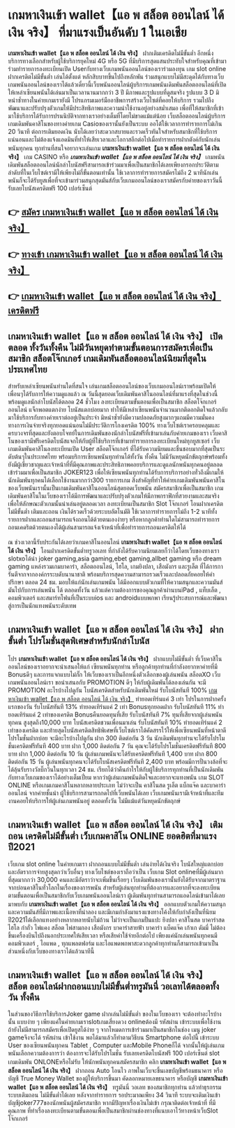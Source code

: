 # เกมหาเงินเข้า wallet【แอ พ สล็อต ออนไลน์ ได้ เงิน จริง】  ที่มาแรงเป็นอันดับ 1 ในเอเชีย

**เกมหาเงินเข้า wallet【แอ พ สล็อต ออนไลน์ ได้ เงิน จริง】** ฝากเติมเครดิตไม่มีขั้นต่ำ  อีกหนึ่งบริการทางเลือกสำหรับผู้ใช้บริการยุคใหม่ 4G หรือ 5G ที่มีบริการสุดแสนประทับใจสำหรับคุณที่เข้ามาร่วมทำรายการลงทะเบียนเปิด Userกับทางเว็บเกมพนันออนไลน์ของเราร่วมลงทุน เกม slot online ฝากเครดิตไม่มีขั้นต่ำ เล่นได้ตั้งแต่ หลักสิบบาทขึ้นไปถึงหลักพัน ร่วมสนุกแบบไม่มีสะดุดได้กับทางเว็บเกมพนันออนไลน์ของเราได้แล้วเดี๋ยวนี้เว็บพนันออนไลน์ผู้บริการเกมพนันเดิมพันสล็อตออนไลน์ที่เปิดให้เหล่าเซียนพนันได้เล่นมาเป็นเวลานานมากกว่า 3 ปี มีภาพและรูปแบบที่ดูสมจริง รูปแบบ 3 D
มิหนำซ้ำทางในค่ายเกมเรายังมี โปรแกรมเมอร์มืออาชีพการสร้างเว็บไซต์ที่คอยให้บริการ  รวมไปถึงพัฒนาและปรับปรุงตัวเกมให้มีประสิทธิภาพและความน่าใช้งานอยู่อย่างสม่ำเสมอ เพื่อที่ให้สมาชิกที่เข้ามาใช้บริการได้รับการปรนนิบัติจากทางเราอย่างเต็มที่โดยไม่ขาดแม้แต่น้อย เว็บสล็อตออนไลน์ผู้บริการเกมเดิมพันคาสิโนของทางค่ายเกม Casioของเรานั้นยังเป็นระบบ ออโต้ใช้เวลาการทำรายการไม่เกิน 20 วินาที ต่อการเติมยอดเงิน นับได้เลยว่าสะดวกสบายและรวดเร็วทันใจสำหรับสมาชิกที่ใช้บริการแน่นอนและไม่ต้องแจ้งแอดมินที่ทำให้เสียเวลาและโอกาสอีกต่อไปเมื่อทำรายการฝากตังค์กับนักเล่นพนันทุกคน
ทุกท่านที่สนใจอยากจะเล่นเกม **เกมหาเงินเข้า wallet【แอ พ สล็อต ออนไลน์ ได้ เงิน จริง】** เกม CASINO  หรือ ***เกมหาเงินเข้า wallet【แอ พ สล็อต ออนไลน์ ได้ เงิน จริง】*** เกมพนันเดิมพันสล็อตออนไลน์นักล่าโบนัสฟรีสามารถเข้าร่วมมาเพื่อเป็นสมาชิกได้เลยเพียงกรอกประวัติตามลำดับที่ในเว็บไซต์เรามีให้เพียงไม่กี่ขั้นตอนเท่านั้น ใช้เวลาการทำรายการสมัครไม่ถึง 2 นาทีนักเล่นพนันก็จะได้รับยูสเพื่อที่จะเข้ามาร่วมสนุกสุดมันส์กับเว็บเกมออนไลน์ของเราสมัครกับค่ายของเราวันนี้รับเลยโบนัสเครดิตฟรี 100 เปอร์เซ็นต์

## 👉 [สมัคร เกมหาเงินเข้า wallet【แอ พ สล็อต ออนไลน์ ได้ เงิน จริง】](https://archa888.com/)
## 👉 [ทางเข้า เกมหาเงินเข้า wallet【แอ พ สล็อต ออนไลน์ ได้ เงิน จริง】](https://archa888.com/)
## 👉 [เกมหาเงินเข้า wallet【แอ พ สล็อต ออนไลน์ ได้ เงิน จริง】 เครดิตฟรี](https://archa888.com/)

## เกมหาเงินเข้า wallet【แอ พ สล็อต ออนไลน์ ได้ เงิน จริง】 เปิดตลอด ทั้งวันทั้งคืน ไม่มีวันหยุดทำตามขั้นตอนการสมัครเพื่อเป็นสมาชิก สล็อตโจ๊กเกอร์ เกมเดิมพันสล็อตออนไลน์นิยมที่สุดในประเทศไทย

สำหรับเหล่าเซียนพนันท่านใดที่สนใจ เล่นเกมสล็อตออนไลน์ของเว็บเกมออนไลน์เราพร้อมเปิดให้เพื่อนๆได้รับการให้ความดูแลแล้ว ณ วันนี้สุดยอดเว็บเดิมพันคาสิโนออนไลน์ที่มาแรงที่สุดในช่วงนี้ พร้อมดูแลนักล่าโบนัสได้ตลอด 24 ชั่วโมง ลงทะเบียนตามขั้นตอนเพื่อเป็นสมาชิก สล็อตโจ๊กเกอร์ออนไลน์ แจ็กพอตแตกง่าย โบนัสแตกบ่อยมาก ทำให้มีเหล่าเซียนพนันจำนวนมากติดอกติดใจแล้วกลับมาใช้บริการกับทางค่ายเราต่ออยู่เป็นประจำ มิหนำซ้ำยังมีความปลอดภัยสูงมากๆแถมมีความมั่นคงทางการเงินจ่ายจริงทุกยอดแน่นอนไม่มีประวัติการโกงเครดิต 100% ทางเว็บไซต์เราครอบคลุมและครบวงจรที่สุดและยังตอบโจทย์ในการเดิมพันของนักล่าโบนัสฟรีที่เข้ามาเล่นกับค่ายเกมของเรา
เว็บคาสิโนของเรามีฟรีเครดิตโบนัสแจกให้กับผู้ที่ใช้บริการที่เข้ามาทำรายการลงทะเบียนใหม่ทุกยูสเซอร์ เว็บเกมเดิมพันคาสิโนลงทะเบียนเปิด User สล็อตโจ๊กเกอร์ ที่ได้รับความนิยมและชื่นชอบมากที่สุดเป็นระดับต้นๆในประเทศไทย พร้อมบริการเซียนพนันทุกท่านได้ทั้งวัน ทั้งคืน ไม่มีวันหยุดนักขัตฤกษ์พร้อมทั้งยังมีผู้เชี่ยวชาญและเจ้าหน้าที่ที่มีคุณภาพและประสิทธิภาพคอยบริการและดูแลนักพนันทุกคนอยู่ตลอด เข้าร่วมมาเพื่อเป็นสมาชิก JOKER123 เพื่อให้เซียนพนันทุกท่านได้รับการบริการอย่างทั่วถึงมีเกมให้นักเดิมพันทุกคนได้เลือกใช้งานมากกว่า300 รายการเกม
สิ่งสำคัญที่ทำให้ค่ายเกมเดิมพันพนันคาสิโนของเว็บพนันเรานั้นเป็นเกมเดิมพันคาสิโนออนไลน์สุดยอดเว็บพนัน สมัครสมาชิกเพื่อเป็นสมาชิก  เกมเดิมพันคาสิโนในเว็บของเราได้มีการพัฒนาและปรับปรุงตัวเกมให้มีภาพกราฟิกที่สวยงามและสมจริงเพื่อให้ลักษณะตัวเกมนั้นน่าเล่นอยู่ตลอดเวลา ลงทะเบียนเป็นสมาชิก Slot โจ๊กเกอร์ โอนฝากเครดิต ไม่มีขั้นต่ำ เติมและถอน เงินได้รวดเร็วด้วยระบบอัตโนมัติ ใช้เวลาการทำรายการไม่ถึง 1-2 นาทีทั้งรายการฝากและถอนสามารถแจ้งถอนได้ด้วยตนเองง่ายๆ หรือหากลูกค้าท่านใดไม่สามารถทำรายการถอนเคดริตด้วยตนเองได้ผู้เล่นสามารถแจ้งเจ้าหน้าที่เพื่อทำรายการถอนเครดิตให้ได้

ณ ช่วงเวลานี้รับประกันได้เลยว่าเกมคาสิโนออนไลน์ **เกมหาเงินเข้า wallet【แอ พ สล็อต ออนไลน์ ได้ เงิน จริง】** โอนฝากเครดิตขั้นต่ำทรูวอเลท ที่กำลังได้รับความนิยมเลยก็ว่าได้โดยเว็บของทางเรา slotxoได้นำ  joker gaming,asia gaming,ebet gaming,allbet gaming หรือ dream gaming แหล่งรวมเกมบาคาร่า, สล็อตออนไลน์, ไฮโล, เกมยิงปลา, เสือมังกร และรูเล็ต ที่ได้การการันตีจากจากองค์กรระบดับนานาชาติ พร้อมบริการสุดความสามารถรวดเร็วและปลอดภัยคอยให้คำปรึกษา ตลอด 24 ชม. มอบให้แก่นักเล่นเกมพนัน ได้มีออกแบบตัวเกมที่ให้ความสนุกและความมันส์มันไปกับการเล่นพนัน ได้ ตลอดทั้งวัน แล้วแต่ความต้องการของคุณลูกค้าผ่านบนiPad , แท็บเล็ต , คอมพิวเตอร์ และสมาร์ทโฟนที่เป็นระบบios และ androidแบบพกพา เรียนรู้ประสบการณ์และพัฒนาสู่การเป็นนักแทงพนันระดับเทพ

## เกมหาเงินเข้า wallet【แอ พ สล็อต ออนไลน์ ได้ เงิน จริง】 ฝากขั้นต่ำ โปรโมชั่นสุดพิเศษสำหรับนักล่าโบนัส

โปร **เกมหาเงินเข้า wallet【แอ พ สล็อต ออนไลน์ ได้ เงิน จริง】** ฝากแบบไม่มีขั้นต่ำ ที่เว็บคาสิโนออนไลน์ของเราอยากจะนำเสนอให้แก่  เซียนพนันทุกท่าน หรือลูกค้าทุกท่านที่กำลังอยากหาค่ายที่มี Bonusดีๆ และการแจกแบบไม่กั๊ก ให้เว็บของเราเป็นอีกหนึ่งตัวเลือกของผู้เล่นพนัน สล็อตXO เว็บเกมพนันออนไลน์เรา ขอนำเสนอกับ PROMOTION ดีๆ ให้กับผู้เดิมพันได้ลองเล่นกัน จะมี PROMOTION อะไรบ้างไปดูกัน
โบนัสเครดิตสำหรับนักเดิมพันใหม่ รับโบนัสทันที 100% [เกมหาเงินเข้า wallet【แอ พ สล็อต ออนไลน์ ได้ เงิน จริง】](https://archa888.com/) ทำยอดเทิร์นแค่ 3 เท่า
โปรในการฝากครั้งแรกของวัน รับโบนัสทันที 13% ทำยอดเทิร์นแค่ 2 เท่า
Bonusทุกยอดฝาก รับโบนัสทันที 11% ทำยอดเทิร์นแค่ 2 เท่าของเครดิต
Bonusคืนยอดทุนที่เสีย รับโบนัสทันที 7% ทุนที่เสียจากผู้เล่นพนันทุกคน สูงสุดถึง10,000 บาท
โบนัสเครดิตชวนเพื่อนมาเล่น รับโบนัสทันที 10% ทำยอดเทิร์นแค่ 2 เท่าของเครดิต
และท้ายสุดโบนัสเครดิตสิทธิพิเศษที่เว็บไซต์เราได้คัดสรรไว้ให้เพื่อเซียนพนันที่หน้าตาดี โปรโมชั่นฝากบ่อย จะมีอะไรบ้างไปดูกัน
ฝาก 300 ติดต่อกัน 3 วัน นักเดิมพันทุกท่านจะได้รับโปรโมชั่นเครดิตฟรีทันที 400 บาท
ฝาก 1,000 ติดต่อกัน 7 วัน คุณจะได้รับโปรโมชั่นเครดิตฟรีทันที 800 บาท
ฝาก 1,000 ติดต่อกัน 10 วัน ผู้เล่นเกมพนันจะได้รับเครดิตฟรีทันที 1,400 บาท
ฝาก 800 ติดต่อกัน 15 วัน ผู้เล่นพนันทุกคนจะได้รับโบนัสเครดิตฟรีทันที 2,400 บาท
พร้อมมีการปั่นวงล้อที่จะได้ลุ้นรับรางวัลบิ๊กวินในทุกเวลา 24 ชม. เรียกได้ว่าคืนกำไรให้กับผู้ใช้บริการทุกท่านที่เป็นนักเดิมพันกับทางเว็บเกมของเราได้อย่างเต็มเปี่ยม หากว่าผู้เล่นเกมพนันติดใจและอยากจะแทงพนัน เกม SLOT ONLINE  หรือเกมเกมคาสิโนหลากหลายประเภท ไม่ว่าจะเป็น คาสิโนสด รูเล็ต แบ็กแจ๊ค และบาคาร่าออนไลน์ จากค่ายชั้นนำ ผู้ใช้บริการสามารถกดไปที่เว็บพนันได้เลย เว็บเกมพนันเรามีเจ้าหน้าที่และทีมงานคอยให้บริการให้ผู้เล่นเกมพนันอยู่ ตลอดทั้งวัน ไม่มีแม้แต่วันหยุดนักขัตฤกษ์

## เกมหาเงินเข้า wallet【แอ พ สล็อต ออนไลน์ ได้ เงิน จริง】 เติมถอน เครดิตไม่มีขั้นต่ำ  เว็บเกมคาสิโน ONLINE ยอดฮิตที่มาแรงปี2021

เว็บเกม slot online ในค่ายเกมเรา ฝากถอนแบบไม่มีขั้นต่ำ เล่นง่ายได้เงินจริง โบนัสใหญ่แตกบ่อยและอัตราการจ่ายสูงสุดกว่าเว็บอื่นๆ ทางเว็บไซต์ของเราถือว่าเป็น เว็บเกม Slot onlineที่มีผู้เล่นมากที่สุดมากกว่า 30,000 คนและมีอัตราว่าจะเพิ่มขึ้นเรื่อยๆ เว็บเดิมพันของเรานั้นยังได้รับจากมาตราฐานจากบ่อนคาสิโนทั่วโลกในเรื่องของการพนัน สำหรับผู้เล่นทุกท่านที่ต้องการและอยากที่จะลงทะเบียนตามขั้นตอนเพื่อเป็นสมาชิกกับเว็บเกมพนันออนไลน์เรา ผู้เดิมพันทุกท่านสามารถแอดไลน์เข้ามาได้เลย
	มาพบกับ **เกมหาเงินเข้า wallet【แอ พ สล็อต ออนไลน์ ได้ เงิน จริง】** ออกแบบตัวเกมให้ความสนุกและความมันส์ที่มีภาพและเนื้อหาที่น่าลอง และมีเกมกำลังมาแรงแซงทางโค้งให้กับกำลังเป็นที่นิยมปี2021ได้เลือกแทงอย่างหลากหลายนับไม่ถ้วน  ไม่ว่าจะเป็นเกมปั่นแปะ ยิงปลา คาสิโนสด บาคาร่าสด ไฮโล กำถั่ว ไพ่แคง สล็อต ไพ่สามกอง เสือมังกร บาคาร่าสายฟ้า บาคาร่า แบ็คแจ๊ค เก้าเก ดัมมี่ ไม่ต้องขึ้นเครื่องบินไปถึงนอกประเทศให้เสียเวลา หรือเสียค่าใช้จ่ายอีกต่อไป เพียงแค่นักเล่นพนันทุกคนมีคอมพิวเตอร์ , ไอแพด , ทุกแพลตฟอร์ม และไอแพดพกพาสะดวกลูกค้าทุกท่านก็สามารถเข้ามาเป็นส่วนหนึ่งกับเว็บของทางเราได้แล้วนาทีนี้

## เกมหาเงินเข้า wallet【แอ พ สล็อต ออนไลน์ ได้ เงิน จริง】 สล็อต ออนไลน์ฝากถอนแบบไม่มีขั้นต่ำทรูมันนี่ วอเลทได้ตลอดทั้งวัน ทั้งคืน

ในส่วนของวิธีการใช้บริการJoker game ฝากเล่นไม่มีขั้นต่ำ ของในเว็บของเรา จะต้องทำอะไรบ้างนั้น แบบง่าย ๆ เพียงแค่ในค่ายเกมเราslotเกมเสี่ยงดวง onlineต้องมี รหัสผ่าน เข้าระบบเพื่อใช้งาน ถ้ายังไม่มีสามารถสมัครเพื่อเปิดยูสได้ง่าย ๆ จากโหมดการเข้าร่วมมาเป็นสมาชิกในช่อง เมนู joker gameจึงจะได้ รหัสผ่าน เข้าใช้งาน พอได้มาแล้วก็ทำตามวิธีบน Smartphone  ต่อไปนี้
เข้าระบบ User  ของเซียนพนันทุกคน Tablet , Computer และMobile Phoneก็ได้
จากนั้นให้ผู้เล่นเกมพนันเลือกความต้องการว่า ต้องการจะได้รับโปรโมชั่น รับเลยเครดิตโบนัสฟรี 100 เปอร์เซ็นต์  slot เกมเดิมพัน ONLONEหรือไม่รับ
ให้นักพนันทุกคนสมัครสมาชิก คลิก **เกมหาเงินเข้า wallet【แอ พ สล็อต ออนไลน์ ได้ เงิน จริง】** ฝากถอน Auto โอนไว ภาพในเว็บจะขึ้นเลขบัญชีพร้อมธนาคาร หรือบัญชี True Money Wallet ของผู้ให้บริการขึ้นมา
คัดลอกหมายเลขธนาคาร หรือบัญชี **เกมหาเงินเข้า wallet【แอ พ สล็อต ออนไลน์ ได้ เงิน จริง】** ทรูมันนี่ วอเลท ของสมาชิกทุกท่าน แล้วทำธุรกรรมระบบเติมถอน ไม่มีขั้นต่ำได้เลย
หลังจากทำรายการ รอประมาณเพียง 34 วินาที ระบบจะเติมเงินเข้าบัญชีjoker777ของนักพนันผู้สมัครสมาชิก
หากมีปัญหาเรื่องเงินไม่เข้า กรุณาติดต่อเจ้าหน้าที่ ที่มีคุณภาพ ที่ทำเรื่องลงทะเบียนตามขั้นตอนเพื่อเป็นสมาชิกผ่านช่องทางที่แนบเอาไว้ทางหน้าเว็บSlot โจ๊กเกอร์


